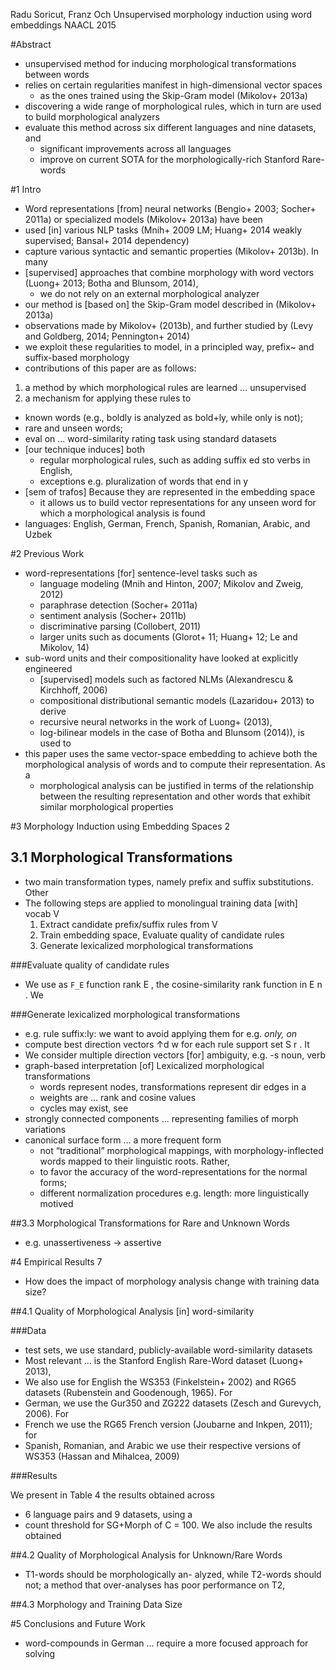 Radu Soricut, Franz Och
Unsupervised morphology induction using word embeddings
NAACL 2015

#Abstract

* unsupervised method for inducing morphological transformations between words
* relies on certain regularities manifest in high-dimensional vector spaces
  * as the ones trained using the Skip-Gram model (Mikolov+ 2013a)
* discovering a wide range of morphological rules,
  which in turn are used to build morphological analyzers
* evaluate this method across six different languages and nine datasets, and
  * significant improvements across all languages
  * improve on current SOTA for the morphologically-rich Stanford Rare-words

#1 Intro

* Word representations [from] neural networks (Bengio+ 2003; Socher+ 2011a) or
  specialized models (Mikolov+ 2013a) have been
* used [in] various NLP tasks
  (Mnih+ 2009 LM; Huang+ 2014 weakly supervised; Bansal+ 2014 dependency) 
* capture various syntactic and semantic properties (Mikolov+ 2013b). In many
* [supervised] approaches that combine morphology with word vectors
  (Luong+ 2013; Botha and Blunsom, 2014), 
  * we do not rely on an external morphological analyzer
* our method is [based on] the Skip-Gram model described in (Mikolov+ 2013a)
* observations made by Mikolov+ (2013b), and 
  further studied by (Levy and Goldberg, 2014; Pennington+ 2014)
* we exploit these regularities to 
  model, in a principled way, prefix~ and suffix-based morphology
* contributions of this paper are as follows:
1. a method by which morphological rules are learned ... unsupervised
2. a mechanism for applying these rules to
  * known words (e.g., boldly is analyzed as bold+ly, while only is not);
  * rare and unseen words;
* eval on ...  word-similarity rating task using standard datasets
* [our technique induces] both
  * regular morphological rules, such as adding suffix ed sto verbs in English,
  * exceptions e.g. pluralization of words that end in y
* [sem of trafos] Because they are represented in the embedding space
  * it allows us to build vector representations for any unseen word
    for which a morphological analysis is found
* languages: English, German, French, Spanish, Romanian, Arabic, and Uzbek

#2 Previous Work

* word-representations [for] sentence-level tasks such as
  * language modeling (Mnih and Hinton, 2007; Mikolov and Zweig, 2012)
  * paraphrase detection (Socher+ 2011a)
  * sentiment analysis (Socher+ 2011b)
  * discriminative parsing (Collobert, 2011)
  * larger units such as documents (Glorot+ 11; Huang+ 12; Le and Mikolov, 14)
* sub-word units and their compositionality have looked at explicitly engineered
  * [supervised] models such as factored NLMs (Alexandrescu & Kirchhoff, 2006)
  * compositional distributional semantic models (Lazaridou+ 2013) to derive
  * recursive neural networks in the work of Luong+ (2013),
  * log-bilinear models in the case of Botha and Blunsom (2014)), is used to
* this paper uses the same vector-space embedding to achieve both the
  morphological analysis of words and to compute their representation. As a
  * morphological analysis can be justified in terms of the relationship
    between the resulting representation and other words that exhibit similar
    morphological properties

#3 Morphology Induction using Embedding Spaces 2

## 3.1 Morphological Transformations

* two main transformation types, namely prefix and suffix substitutions. Other
* The following steps are applied to monolingual training data [with] vocab V
  1. Extract candidate prefix/suffix rules from V
  2. Train embedding space, Evaluate quality of candidate rules
  4. Generate lexicalized morphological transformations

###Evaluate quality of candidate rules

* We use as `F_E` function rank E , the cosine-similarity rank function in E n . We

###Generate lexicalized morphological transformations

* e.g. rule suffix:ly: we want to avoid applying them for e.g. _only, on_
* compute best direction vectors ↑d w for each rule support set S r . It
* We consider multiple direction vectors [for] ambiguity, e.g. -s noun, verb
* graph-based interpretation [of] Lexicalized morphological transformations
  * words represent nodes, transformations represent dir edges in a
  * weights are ...  rank and cosine values
  * cycles may exist, see
* strongly connected components ... representing families of morph variations
* canonical surface form ... a more frequent form
  * not “traditional” morphological mappings,
    with morphology-inflected words mapped to their linguistic roots. Rather,
  * to favor the accuracy of the word-representations for the normal forms;
  * different normalization procedures e.g. length: more linguistically motived

##3.3 Morphological Transformations for Rare and Unknown Words

* e.g. unassertiveness → assertive

#4 Empirical Results 7

* How does the impact of morphology analysis change with training data size?

##4.1 Quality of Morphological Analysis [in] word-similarity

###Data

* test sets, we use standard, publicly-available word-similarity datasets
* Most relevant ... is the Stanford English Rare-Word dataset (Luong+ 2013),
* We also use for English the WS353 (Finkelstein+ 2002) and RG65 datasets
  (Rubenstein and Goodenough, 1965).  For
* German, we use the Gur350 and ZG222 datasets (Zesch and Gurevych, 2006).  For
* French we use the RG65 French version (Joubarne and Inkpen, 2011); for
* Spanish, Romanian, and Arabic we use their respective versions of WS353
  (Hassan and Mihalcea, 2009)

###Results

We present in Table 4 the results obtained across
* 6 language pairs and 9 datasets, using a
* count threshold for SG+Morph of C = 100. We also include the results obtained

##4.2 Quality of Morphological Analysis for Unknown/Rare Words

* T1-words should be morphologically an- alyzed, while
  T2-words should not; a method that over-analyses has poor performance on T2,

##4.3 Morphology and Training Data Size

#5 Conclusions and Future Work

* word-compounds in German ... require a more focused approach for solving

